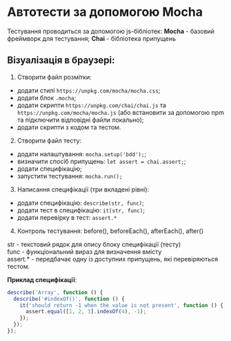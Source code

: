 # Автотести за допомогою Mocha

Тестування проводиться за допомогою js-бібліотек:
**Mocha** - базовий фреймворк для тестування;
**Chai** - бібліотека припущень

## Візуалізація в браузері:
1. Створити файл розмітки:
- додати стилі `https://unpkg.com/mocha/mocha.css`;
- додати блок `.mocha`;
- додати скрипти `https://unpkg.com/chai/chai.js` та `https://unpkg.com/mocha/mocha.js`
(або встановити за допомогою npm та підключити відповідні файли локально);
- додати скрипти з кодом та тестом.
2. Створити файл тесту:
- додати налаштування: `mocha.setup('bdd');`;
- визначити спосіб припущень: `let assert = chai.assert;`;
- додати специфікацію;
- запустити тестування: `mocha.run();`
3. Написання специфікації (три вкладені рівні):
- додати специфікацію: `describe(str, func)`;
- додати тест в специфікацію: `it(str, func)`;
- додати перевірку в тест: `assert.*`
4. Контроль тестування: before(), beforeEach(), afterEach(), after()

str - текстовий рядок для опису блоку специфікації (тесту)  
func - функціональний вираз для визначення вмісту  
assert.* - передбачає одну із доступних припущень, які перевіряються тестом.

**Приклад специфікації**:
``` js
describe('Array', function () {
  describe('#indexOf()', function () {
    it('should return -1 when the value is not present', function () {
      assert.equal([1, 2, 3].indexOf(4), -1);
    });
  });
});
```
